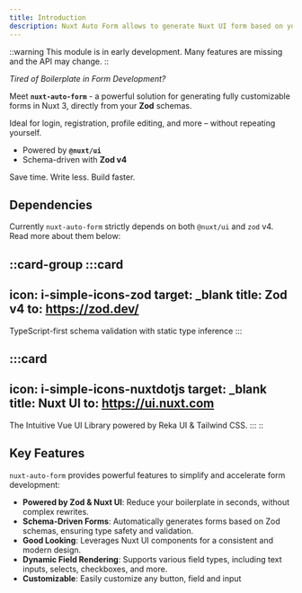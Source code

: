 ```yaml
---
title: Introduction
description: Nuxt Auto Form allows to generate Nuxt UI form based on your Tailwind schema.
---
```


::warning
This module is in early development. Many features are missing and the API may change.
::

*Tired of Boilerplate in Form Development?*

Meet **`nuxt-auto-form`** - a powerful solution for generating fully customizable forms in Nuxt 3, directly from your **Zod** schemas.

Ideal for login, registration, profile editing, and more – without repeating yourself.

* Powered by **`@nuxt/ui`**
* Schema-driven with **Zod v4**

Save time. Write less. Build faster.

## Dependencies

Currently `nuxt-auto-form` strictly depends on both `@nuxt/ui` and `zod` v4.
Read more about them below:

::card-group
  :::card
  ---
  icon: i-simple-icons-zod
  target: _blank
  title: Zod v4
  to: https://zod.dev/
  ---
  TypeScript-first schema validation with static type inference
  :::

  :::card
  ---
  icon: i-simple-icons-nuxtdotjs
  target: _blank
  title: Nuxt UI
  to: https://ui.nuxt.com
  ---
  The Intuitive Vue UI Library powered by Reka UI & Tailwind CSS.
  :::
::

## Key Features

`nuxt-auto-form` provides powerful features to simplify and accelerate form development:

- **Powered by Zod & Nuxt UI**: Reduce your boilerplate in seconds, without complex rewrites.
- **Schema-Driven Forms**: Automatically generates forms based on Zod schemas, ensuring type safety and validation.
- **Good Looking**: Leverages Nuxt UI components for a consistent and modern design.
- **Dynamic Field Rendering**: Supports various field types, including text inputs, selects, checkboxes, and more.
- **Customizable**: Easily customize any button, field and input
